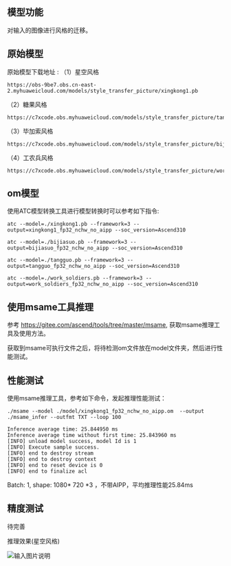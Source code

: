 ## 模型功能

 对输入的图像进行风格的迁移。

## 原始模型

原始模型下载地址 :
（1）星空风格
```
https://obs-9be7.obs.cn-east-2.myhuaweicloud.com/models/style_transfer_picture/xingkong1.pb
```
（2）糖果风格
```
https://c7xcode.obs.myhuaweicloud.com/models/style_transfer_picture/tangguo.pb
```
（3）毕加索风格
```
https://c7xcode.obs.myhuaweicloud.com/models/style_transfer_picture/bijiasuo.pb
```
（4）工农兵风格
```
https://c7xcode.obs.myhuaweicloud.com/models/style_transfer_picture/work_soldiers.pb
```

## om模型

使用ATC模型转换工具进行模型转换时可以参考如下指令:

```
atc --model=./xingkong1.pb --framework=3 --output=xingkong1_fp32_nchw_no_aipp --soc_version=Ascend310
```

```
atc --model=./bijiasuo.pb --framework=3 --output=bijiasuo_fp32_nchw_no_aipp --soc_version=Ascend310
```

```
atc --model=./tangguo.pb --framework=3 --output=tangguo_fp32_nchw_no_aipp --soc_version=Ascend310
```

```
atc --model=./work_soldiers.pb --framework=3 --output=work_soldiers_fp32_nchw_no_aipp --soc_version=Ascend310
```

## 使用msame工具推理

参考 https://gitee.com/ascend/tools/tree/master/msame, 获取msame推理工具及使用方法。

获取到msame可执行文件之后，将待检测om文件放在model文件夹，然后进行性能测试。

## 性能测试

使用msame推理工具，参考如下命令，发起推理性能测试： 

```
./msame --model ./model/xingkong1_fp32_nchw_no_aipp.om  --output ./msame_infer --outfmt TXT --loop 100
```

```
Inference average time: 25.844950 ms
Inference average time without first time: 25.843960 ms
[INFO] unload model success, model Id is 1
[INFO] Execute sample success.
[INFO] end to destroy stream
[INFO] end to destroy context
[INFO] end to reset device is 0
[INFO] end to finalize acl

```

Batch: 1, shape: 1080* 720 *3 ，不带AIPP，平均推理性能25.84ms

## 精度测试

待完善

推理效果(星空风格)

![输入图片说明](https://c7xcode.obs.myhuaweicloud.com/models/style_transfer_picture/verify/verify_test.jpg "style_transfer.jpg")

